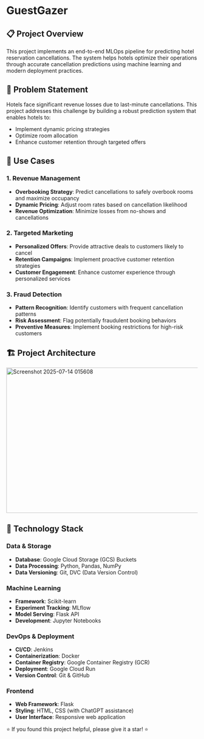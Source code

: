 # GuestGazer

## 📋 Project Overview

This project implements an end-to-end MLOps pipeline for predicting hotel reservation cancellations. The system helps hotels optimize their operations through accurate cancellation predictions using machine learning and modern deployment practices.

## 🎯 Problem Statement

Hotels face significant revenue losses due to last-minute cancellations. This project addresses this challenge by building a robust prediction system that enables hotels to:
- Implement dynamic pricing strategies
- Optimize room allocation
- Enhance customer retention through targeted offers

## 🏨 Use Cases

### 1. Revenue Management
- **Overbooking Strategy**: Predict cancellations to safely overbook rooms and maximize occupancy
- **Dynamic Pricing**: Adjust room rates based on cancellation likelihood
- **Revenue Optimization**: Minimize losses from no-shows and cancellations

### 2. Targeted Marketing
- **Personalized Offers**: Provide attractive deals to customers likely to cancel
- **Retention Campaigns**: Implement proactive customer retention strategies
- **Customer Engagement**: Enhance customer experience through personalized services

### 3. Fraud Detection
- **Pattern Recognition**: Identify customers with frequent cancellation patterns
- **Risk Assessment**: Flag potentially fraudulent booking behaviors
- **Preventive Measures**: Implement booking restrictions for high-risk customers

## 🏗️ Project Architecture

<img width="1727" height="383" alt="Screenshot 2025-07-14 015608" src="https://github.com/user-attachments/assets/a2ffb570-6e09-45c3-8ea6-bc282783e9f3" />

## 🔧 Technology Stack

### **Data & Storage**
- **Database**: Google Cloud Storage (GCS) Buckets
- **Data Processing**: Python, Pandas, NumPy
- **Data Versioning**: Git, DVC (Data Version Control)

### **Machine Learning**
- **Framework**: Scikit-learn
- **Experiment Tracking**: MLflow
- **Model Serving**: Flask API
- **Development**: Jupyter Notebooks

### **DevOps & Deployment**
- **CI/CD**: Jenkins
- **Containerization**: Docker
- **Container Registry**: Google Container Registry (GCR)
- **Deployment**: Google Cloud Run
- **Version Control**: Git & GitHub

### **Frontend**
- **Web Framework**: Flask
- **Styling**: HTML, CSS (with ChatGPT assistance)
- **User Interface**: Responsive web application



⭐ If you found this project helpful, please give it a star! ⭐

